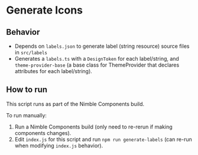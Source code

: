 # Generate Icons

## Behavior

- Depends on `labels.json` to generate label (string resource) source files in `src/labels`
- Generates a `labels.ts` with a `DesignToken` for each label/string, and `theme-provider-base` (a base class for ThemeProvider that declares attributes for each label/string).

## How to run

This script runs as part of the Nimble Components build.

To run manually:

1. Run a Nimble Components build (only need to re-rerun if making components changes).
2. Edit `index.js` for this script and run `npm run generate-labels` (can re-run when modifying `index.js` behavior).
